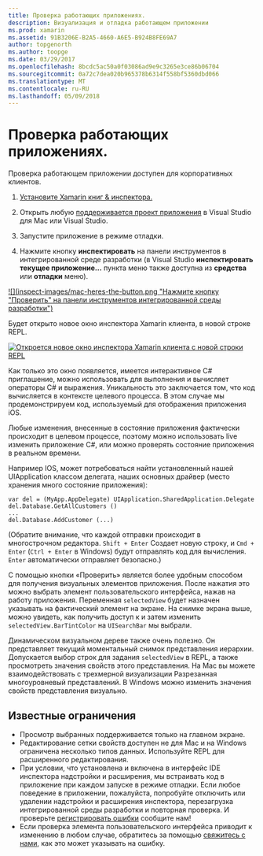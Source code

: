 ```yaml
---
title: Проверка работающих приложениях.
description: Визуализация и отладка работающем приложении
ms.prod: xamarin
ms.assetid: 91B3206E-B2A5-4660-A6E5-B924B8FE69A7
author: topgenorth
ms.author: toopge
ms.date: 03/29/2017
ms.openlocfilehash: 8bcdc5ac50a0f03086ad9e9c3265e3ce86b06704
ms.sourcegitcommit: 0a72c7dea020b965378b6314f558bf5360dbd066
ms.translationtype: MT
ms.contentlocale: ru-RU
ms.lasthandoff: 05/09/2018
---
```

# <a name="inspecting-live-applications"></a>Проверка работающих приложениях.

Проверка работающем приложении доступен для корпоративных клиентов.


1. [Установите Xamarin книг & инспектора.](~/tools/inspector/install.md)

1. Открыть любую [поддерживается проект приложения](~/tools/inspector/install.md#supported-platforms) в Visual Studio для Mac или Visual Studio.
1. Запустите приложение в режиме отладки.
1. Нажмите кнопку **инспектировать** на панели инструментов в интегрированной среде разработки (в Visual Studio **инспектировать текущее приложение...**  пункта меню также доступна из **средства** или **отладки** меню).



[![](inspect-images/mac-heres-the-button.png "Нажмите кнопку "Проверить" на панели инструментов интегрированной среды разработки")](inspect-images/mac-heres-the-button.png#lightbox)

Будет открыто новое окно инспектора Xamarin клиента, в новой строке REPL.

[![](inspect-images/inspector-0.7.0-map-inspect-small.png "Откроется новое окно инспектора Xamarin клиента с новой строки REPL")](inspect-images/inspector-0.7.0-map-inspect.png#lightbox)

Как только это окно появляется, имеется интерактивное C# приглашение, можно использовать для выполнения и вычисляет операторы C# и выражения. Уникальность это заключается том, что код вычисляется в контексте целевого процесса. В этом случае мы продемонстрируем код, используемый для отображения приложения iOS.

Любые изменения, внесенные в состояние приложения фактически происходит в целевом процессе, поэтому можно использовать live изменить приложение C#, или можно проверять состояние приложения в реальном времени.

Например IOS, может потребоваться найти установленный нашей UIApplication классом делегата, наших основных драйвер (место хранения много состояние приложения):

    var del = (MyApp.AppDelegate) UIApplication.SharedApplication.Delegate
    del.Database.GetAllCustomers ()
    ...
    del.Database.AddCustomer (...)

(Обратите внимание, что каждой отправки происходит в многострочном редактора. `Shift + Enter` Создает новую строку, и `Cmd + Enter` (`Ctrl + Enter` в Windows) будут отправлять код для вычисления. `Enter` автоматически отправляет безопасно.)

С помощью кнопки «Проверить» является более удобным способом для получения визуальных элементов приложения. После нажатия это можно выбрать элемент пользовательского интерфейса, нажав на работу приложения. Переменная `selectedView` будет назначен указывать на фактический элемент на экране. На снимке экрана выше, можно увидеть, как получить доступ к и затем изменить `selectedView.BarTintColor` на `UISearchBar` мы выбрали.

Динамическом визуальном дереве также очень полезно. Он представляет текущий моментальный снимок представления иерархии. Допускается выбор строк для задания `selectedView` в REPL, а также просмотреть значения свойств этого представления. На Mac вы можете взаимодействовать с трехмерной визуализации Разрезанная многоуровневый представлений. В Windows можно изменить значения свойств представления визуально.

## <a name="known-limitations"></a>Известные ограничения

 - Просмотр выбранных поддерживается только на главном экране.
 - Редактирование сетки свойств доступен не для Mac и на Windows ограничена несколько типов данных. Используйте REPL для расширенного редактирования.
 - При условии, что установлена и включена в интерфейс IDE инспектора надстройки и расширения, мы встраивать код в приложение при каждом запуске в режиме отладки. Если любое поведение в приложении, пожалуйста, попробуйте отключить или удалении надстройки и расширения инспектора, перезагрузка интегрированной среды разработки и повторная проверка. И проверьте [регистрировать ошибки](~/tools/inspector/install.md#reporting-bugs) сообщите нам!
 - Если проверка элемента пользовательского интерфейса приводит к изменению в любом случае, обратитесь за помощью [свяжитесь с нами](~/tools/inspector/install.md#reporting-bugs), как это может указывать на ошибку.

